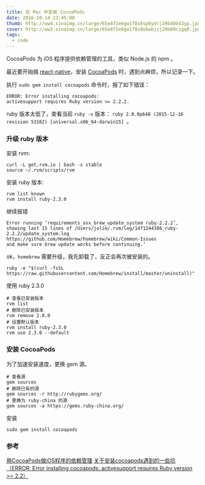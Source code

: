 ```yaml
---
title: 在 Mac 中安装 CocoaPods
date: 2016-10-14 23:45:00
thumb: http://ww4.sinaimg.cn/large/65e4f1e6gw1f8s8sp6ydrj20b40b43yp.jpg
cover: http://ww3.sinaimg.cn/large/65e4f1e6gw1f8s8okwbjzj20m80cigq0.jpg
tags:
  - code
---
```


CocoaPods 为 iOS 程序提供依赖管理的工具，类似 Node.js 的 npm 。

<!-- more -->

最近要开始搞 [react-native](https://github.com/facebook/react-native)，安装 [CocoaPods](https://github.com/CocoaPods/CocoaPods) 时，遇到点麻烦，所以记录一下。

执行 `sudo gem install cocoapods` 命令时，报了如下错误：

```
ERROR: Error installing cocoapods: 
activesupport requires Ruby version >= 2.2.2.
```

ruby 版本太低了，查看当前 `ruby -v` 版本： `ruby 2.0.0p648 (2015-12-16 revision 53162) [universal.x86_64-darwin15] `。

### 升级 ruby 版本

安装 rvm:

```
curl -L get.rvm.io | bash -s stable
source ~/.rvm/scripts/rvm
```

安装 ruby 版本:

```
rvm list known
rvm install ruby-2.3.0
```

继续报错

```
Error running ‘requirements_osx_brew_update_system ruby-2.2.2’, 
showing last 15 lines of /Users/jolie/.rvm/log/1471244386_ruby-2.2.2/update_system.log 
https://github.com/Homebrew/homebrew/wiki/Common-Issues 
and make sure brew update works before continuing.’
```

ok，`homebrew` 需要升级，我先卸载了，反正会再次被安装的。

```
ruby -e "$(curl -fsSL https://raw.githubusercontent.com/Homebrew/install/master/uninstall)"
```

使用 ruby 2.3.0

```
# 查看已安装版本
rvm list
# 删除已安装版本
rvm remove 2.0.0
# 设置默认版本
rvm install ruby-2.3.0
rvm use 2.3.0 --default
```

### 安装 CocoaPods

为了加速安装速度，更换 gem 源。

```
# 查看源
gem sources
# 删除已有的源
gem sources -r http://rubygems.org/
# 更换为 ruby-china 的源
gem sources -a https://gems.ruby-china.org/
```

安装 

```
sudo gem install cocoapods
```

### 参考

[用CocoaPods做iOS程序的依赖管理](http://blog.devtang.com/2014/05/25/use-cocoapod-to-manage-ios-lib-dependency/)
[关于安装cocoapods遇到的一些坑（ERROR: Error installing cocoapods: activesupport requires Ruby version >= 2.2）](http://blog.csdn.net/fairytale_1/article/details/51850734)
